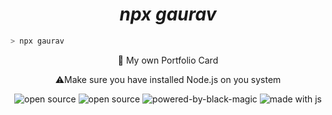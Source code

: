 <h1 align="center">
    <i>npx gaurav</i>
</h1>

```bash
> npx gaurav
```

<p align="center">
    🚀 My own Portfolio Card
</p>
<p align="center">
    ⚠️Make sure you have installed Node.js on you system
</p>

<p align="center">
    <img src="https://forthebadge.com/images/badges/uses-git.svg" alt="open source">
    <img src="https://forthebadge.com/images/badges/open-source.svg" alt="open source">
    <img src="https://forthebadge.com/images/badges/powered-by-black-magic.svg" alt="powered-by-black-magic">
    <img src="https://forthebadge.com/images/badges/made-with-javascript.svg" alt="made with js">
</p>